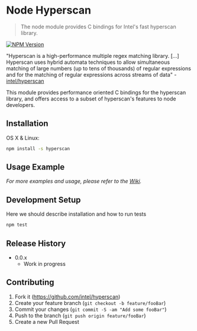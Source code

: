 # Node Hyperscan
> The node module provides C bindings for Intel's fast hyperscan library.

[![NPM Version][npm-image]][npm-url]

"Hyperscan is a high-performance multiple regex matching library. [...] Hyperscan uses hybrid automata techniques to allow simultaneous matching of large numbers (up to tens of thousands) of regular expressions and for the matching of regular expressions across streams of data" - [intel/hyperscan](https://github.com/intel/hyperscan)

This module provides performance oriented C bindings for the hyperscan library, and offers access to a subset of hyperscan's features to node developers.

## Installation

OS X & Linux:

```sh
npm install -s hyperscan
```

## Usage Example

_For more examples and usage, please refer to the [Wiki][wiki]._

## Development Setup

Here we should describe installation and how to run tests

```sh
npm test
```

## Release History

* 0.0.x
    * Work in progress

## Contributing

1. Fork it (<https://github.com/intel/hyperscan>)
2. Create your feature branch (`git checkout -b feature/fooBar`)
3. Commit your changes (`git commit -S -am "Add some fooBar"`)
4. Push to the branch (`git push origin feature/fooBar`)
5. Create a new Pull Request

<!-- Markdown link & img dfn's -->
[npm-image]: https://img.shields.io/npm/v/hyperscan.svg?style=flat-square
[npm-url]: https://www.npmjs.com/package/hyperscan
[wiki]: https://github.com/logdna/hyperscan
